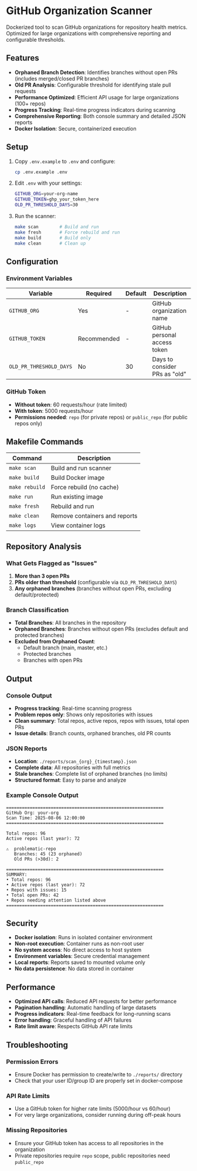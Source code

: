 # GitHub Organization Scanner

Dockerized tool to scan GitHub organizations for repository health metrics. Optimized for large organizations with comprehensive reporting and configurable thresholds.

## Features

- **Orphaned Branch Detection**: Identifies branches without open PRs (includes merged/closed PR branches)
- **Old PR Analysis**: Configurable threshold for identifying stale pull requests
- **Performance Optimized**: Efficient API usage for large organizations (100+ repos)
- **Progress Tracking**: Real-time progress indicators during scanning
- **Comprehensive Reporting**: Both console summary and detailed JSON reports
- **Docker Isolation**: Secure, containerized execution

## Setup

1. Copy `.env.example` to `.env` and configure:
   ```bash
   cp .env.example .env
   ```

2. Edit `.env` with your settings:
   ```bash
   GITHUB_ORG=your-org-name
   GITHUB_TOKEN=ghp_your_token_here
   OLD_PR_THRESHOLD_DAYS=30
   ```

3. Run the scanner:
   ```bash
   make scan        # Build and run
   make fresh       # Force rebuild and run
   make build       # Build only
   make clean       # Clean up
   ```

## Configuration

### Environment Variables

| Variable | Required | Default | Description |
|----------|----------|---------|-------------|
| `GITHUB_ORG` | Yes | - | GitHub organization name |
| `GITHUB_TOKEN` | Recommended | - | GitHub personal access token |
| `OLD_PR_THRESHOLD_DAYS` | No | 30 | Days to consider PRs as "old" |

### GitHub Token

- **Without token**: 60 requests/hour (rate limited)
- **With token**: 5000 requests/hour
- **Permissions needed**: `repo` (for private repos) or `public_repo` (for public repos only)

## Makefile Commands

| Command | Description |
|---------|-------------|
| `make scan` | Build and run scanner |
| `make build` | Build Docker image |
| `make rebuild` | Force rebuild (no cache) |
| `make run` | Run existing image |
| `make fresh` | Rebuild and run |
| `make clean` | Remove containers and reports |
| `make logs` | View container logs |

## Repository Analysis

### What Gets Flagged as "Issues"

1. **More than 3 open PRs**
2. **PRs older than threshold** (configurable via `OLD_PR_THRESHOLD_DAYS`)
3. **Any orphaned branches** (branches without open PRs, excluding default/protected)

### Branch Classification

- **Total Branches**: All branches in the repository
- **Orphaned Branches**: Branches without open PRs (excludes default and protected branches)
- **Excluded from Orphaned Count**:
  - Default branch (main, master, etc.)
  - Protected branches
  - Branches with open PRs

## Output

### Console Output

- **Progress tracking**: Real-time scanning progress
- **Problem repos only**: Shows only repositories with issues
- **Clean summary**: Total repos, active repos, repos with issues, total open PRs
- **Issue details**: Branch counts, orphaned branches, old PR counts

### JSON Reports

- **Location**: `./reports/scan_{org}_{timestamp}.json`
- **Complete data**: All repositories with full metrics
- **Stale branches**: Complete list of orphaned branches (no limits)
- **Structured format**: Easy to parse and analyze

### Example Console Output

```
============================================================
GitHub Org: your-org
Scan Time: 2025-08-06 12:00:00
============================================================

Total repos: 96
Active repos (last year): 72

⚠️  problematic-repo
   Branches: 45 (23 orphaned)
   Old PRs (>30d): 2

============================================================
SUMMARY:
• Total repos: 96
• Active repos (last year): 72
• Repos with issues: 15
• Total open PRs: 42
• Repos needing attention listed above
============================================================
```

## Security

- **Docker isolation**: Runs in isolated container environment
- **Non-root execution**: Container runs as non-root user
- **No system access**: No direct access to host system
- **Environment variables**: Secure credential management
- **Local reports**: Reports saved to mounted volume only
- **No data persistence**: No data stored in container

## Performance

- **Optimized API calls**: Reduced API requests for better performance
- **Pagination handling**: Automatic handling of large datasets
- **Progress indicators**: Real-time feedback for long-running scans
- **Error handling**: Graceful handling of API failures
- **Rate limit aware**: Respects GitHub API rate limits

## Troubleshooting

### Permission Errors

- Ensure Docker has permission to create/write to `./reports/` directory
- Check that your user ID/group ID are properly set in docker-compose

### API Rate Limits

- Use a GitHub token for higher rate limits (5000/hour vs 60/hour)
- For very large organizations, consider running during off-peak hours

### Missing Repositories

- Ensure your GitHub token has access to all repositories in the organization
- Private repositories require `repo` scope, public repositories need `public_repo`
